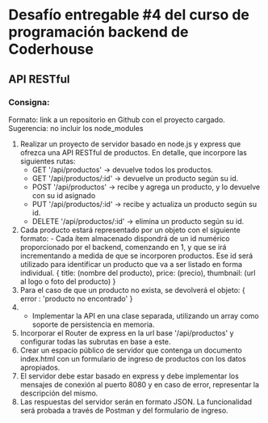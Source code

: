 # Desafío entregable #4 del curso de programación backend de Coderhouse
## API RESTful

### Consigna:
Formato: link a un repositorio en Github con el proyecto cargado.
Sugerencia: no incluir los node_modules
1. Realizar un proyecto de servidor basado en node.js y express que ofrezca una API RESTful de productos. En detalle, que incorpore las siguientes rutas:
    * GET '/api/productos' -> devuelve todos los productos.
    * GET '/api/productos/:id' -> devuelve un producto según su id.
    * POST '/api/productos' -> recibe y agrega un producto, y lo devuelve con su id asignado
    * PUT '/api/productos/:id' -> recibe y actualiza un producto según su id.
    * DELETE '/api/productos/:id' -> elimina un producto según su id.
2. Cada producto estará representado por un objeto con el siguiente formato: - Cada ítem almacenado dispondrá de un id numérico proporcionado por el backend, comenzando en 1, y que se irá incrementando a medida de que se incorporen productos. Ese id será utilizado para identificar un producto que va a ser listado en forma individual.
{ title: (nombre del producto), price: (precio), thumbnail: (url al logo o foto del producto) }
3. Para el caso de que un producto no exista, se devolverá el objeto: { error : 'producto no encontrado' }
4. - Implementar la API en una clase separada, utilizando un array como soporte de persistencia en memoria.
5. Incorporar el Router de express en la url base '/api/productos' y configurar todas las subrutas en base a este.
6. Crear un espacio público de servidor que contenga un documento index.html con un formulario de ingreso de productos con los datos apropiados.
7. El servidor debe estar basado en express y debe implementar los mensajes de conexión al puerto 8080 y en caso de error, representar la descripción del mismo.
8. Las respuestas del servidor serán en formato JSON. La funcionalidad será probada a través de Postman y del formulario de ingreso.
